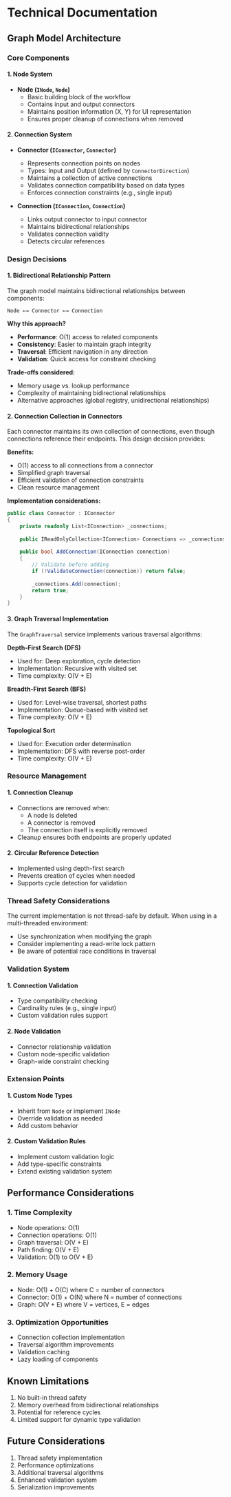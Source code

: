 # Technical Documentation

## Graph Model Architecture

### Core Components

#### 1. Node System
- **Node (`INode`, `Node`)**
  - Basic building block of the workflow
  - Contains input and output connectors
  - Maintains position information (X, Y) for UI representation
  - Ensures proper cleanup of connections when removed

#### 2. Connection System
- **Connector (`IConnector`, `Connector`)**
  - Represents connection points on nodes
  - Types: Input and Output (defined by `ConnectorDirection`)
  - Maintains a collection of active connections
  - Validates connection compatibility based on data types
  - Enforces connection constraints (e.g., single input)

- **Connection (`IConnection`, `Connection`)**
  - Links output connector to input connector
  - Maintains bidirectional relationships
  - Validates connection validity
  - Detects circular references

### Design Decisions

#### 1. Bidirectional Relationship Pattern
The graph model maintains bidirectional relationships between components:

```plaintext
Node ←→ Connector ←→ Connection
```

**Why this approach?**
- **Performance**: O(1) access to related components
- **Consistency**: Easier to maintain graph integrity
- **Traversal**: Efficient navigation in any direction
- **Validation**: Quick access for constraint checking

**Trade-offs considered:**
- Memory usage vs. lookup performance
- Complexity of maintaining bidirectional relationships
- Alternative approaches (global registry, unidirectional relationships)

#### 2. Connection Collection in Connectors

Each connector maintains its own collection of connections, even though connections reference their endpoints. This design decision provides:

**Benefits:**
- O(1) access to all connections from a connector
- Simplified graph traversal
- Efficient validation of connection constraints
- Clean resource management

**Implementation considerations:**
```csharp
public class Connector : IConnector
{
    private readonly List<IConnection> _connections;
    
    public IReadOnlyCollection<IConnection> Connections => _connections.AsReadOnly();
    
    public bool AddConnection(IConnection connection)
    {
        // Validate before adding
        if (!ValidateConnection(connection)) return false;
        
        _connections.Add(connection);
        return true;
    }
}
```

#### 3. Graph Traversal Implementation

The `GraphTraversal` service implements various traversal algorithms:

**Depth-First Search (DFS)**
- Used for: Deep exploration, cycle detection
- Implementation: Recursive with visited set
- Time complexity: O(V + E)

**Breadth-First Search (BFS)**
- Used for: Level-wise traversal, shortest paths
- Implementation: Queue-based with visited set
- Time complexity: O(V + E)

**Topological Sort**
- Used for: Execution order determination
- Implementation: DFS with reverse post-order
- Time complexity: O(V + E)

### Resource Management

#### 1. Connection Cleanup
- Connections are removed when:
  - A node is deleted
  - A connector is removed
  - The connection itself is explicitly removed
- Cleanup ensures both endpoints are properly updated

#### 2. Circular Reference Detection
- Implemented using depth-first search
- Prevents creation of cycles when needed
- Supports cycle detection for validation

### Thread Safety Considerations

The current implementation is not thread-safe by default. When using in a multi-threaded environment:

- Use synchronization when modifying the graph
- Consider implementing a read-write lock pattern
- Be aware of potential race conditions in traversal

### Validation System

#### 1. Connection Validation
- Type compatibility checking
- Cardinality rules (e.g., single input)
- Custom validation rules support

#### 2. Node Validation
- Connector relationship validation
- Custom node-specific validation
- Graph-wide constraint checking

### Extension Points

#### 1. Custom Node Types
- Inherit from `Node` or implement `INode`
- Override validation as needed
- Add custom behavior

#### 2. Custom Validation Rules
- Implement custom validation logic
- Add type-specific constraints
- Extend existing validation system

## Performance Considerations

### 1. Time Complexity
- Node operations: O(1)
- Connection operations: O(1)
- Graph traversal: O(V + E)
- Path finding: O(V + E)
- Validation: O(1) to O(V + E)

### 2. Memory Usage
- Node: O(1) + O(C) where C = number of connectors
- Connector: O(1) + O(N) where N = number of connections
- Graph: O(V + E) where V = vertices, E = edges

### 3. Optimization Opportunities
- Connection collection implementation
- Traversal algorithm improvements
- Validation caching
- Lazy loading of components

## Known Limitations

1. No built-in thread safety
2. Memory overhead from bidirectional relationships
3. Potential for reference cycles
4. Limited support for dynamic type validation

## Future Considerations

1. Thread safety implementation
2. Performance optimizations
3. Additional traversal algorithms
4. Enhanced validation system
5. Serialization improvements
